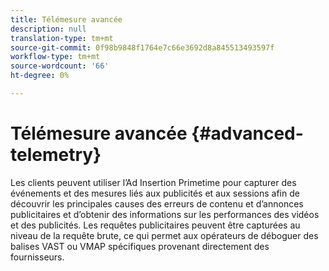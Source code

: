 ```yaml
---
title: Télémesure avancée
description: null
translation-type: tm+mt
source-git-commit: 0f98b9848f1764e7c66e3692d8a845513493597f
workflow-type: tm+mt
source-wordcount: '66'
ht-degree: 0%

---
```



# Télémesure avancée {#advanced-telemetry}

Les clients peuvent utiliser l’Ad Insertion Primetime pour capturer des événements et des mesures liés aux publicités et aux sessions afin de découvrir les principales causes des erreurs de contenu et d’annonces publicitaires et d’obtenir des informations sur les performances des vidéos et des publicités.  Les requêtes publicitaires peuvent être capturées au niveau de la requête brute, ce qui permet aux opérateurs de déboguer des balises VAST ou VMAP spécifiques provenant directement des fournisseurs.
